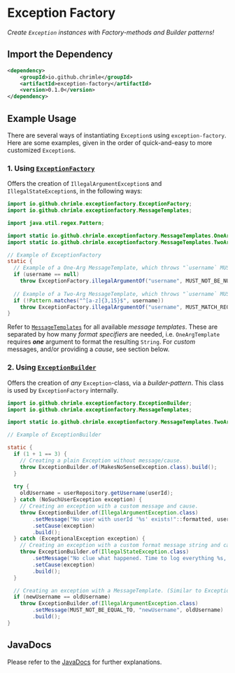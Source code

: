 # Exception Factory

*Create `Exception` instances with Factory-methods and Builder patterns!*

## Import the Dependency
```xml
<dependency>
    <groupId>io.github.chrimle</groupId>
    <artifactId>exception-factory</artifactId>
    <version>0.1.0</version>
</dependency>
```

## Example Usage

There are several ways of instantiating `Exception`s using `exception-factory`. Here are some examples, given in the order of quick-and-easy to more customized `Exception`s.

### 1. Using [`ExceptionFactory`](src/main/java/io/github/chrimle/exceptionfactory/ExceptionFactory.java)
Offers the creation of `IllegalArgumentException`s and `IllegalStateException`s, in the following ways:

```java
import io.github.chrimle.exceptionfactory.ExceptionFactory;
import io.github.chrimle.exceptionfactory.MessageTemplates;

import java.util.regex.Pattern;

import static io.github.chrimle.exceptionfactory.MessageTemplates.OneArgTemplate.*;
import static io.github.chrimle.exceptionfactory.MessageTemplates.TwoArgTemplate.MUST_MATCH_REGEX;

// Example of ExceptionFactory
static {
  // Example of a One-Arg MessageTemplate, which throws "`username` MUST NOT be `null`".
  if (username == null)
    throw ExceptionFactory.illegalArgumentOf("username", MUST_NOT_BE_NULL);
  
  // Example of a Two-Arg MessageTemplate, which throws "`username` MUST match the RegEx `^[a-z]{3,15}$`".
  if (!Pattern.matches("^[a-z]{3,15}$", username))
    throw ExceptionFactory.illegalArgumentOf("username", MUST_MATCH_REGEX, "^[a-z]{3,15}$");
}
```
Refer to [`MessageTemplates`](src/main/java/io/github/chrimle/exceptionfactory/MessageTemplates.java) for all available *message templates*.
These are separated by how many *format specifiers* are needed, i.e. `OneArgTemplate` requires ***one*** argument to format the resulting `String`.
For *custom* messages, and/or providing a *cause*, see section below.


### 2. Using [`ExceptionBuilder`](src/main/java/io/github/chrimle/exceptionfactory/ExceptionBuilder.java)
Offers the creation of *any* `Exception`-class, via a *builder-pattern*. This class is used by `ExceptionFactory` internally.

```java
import io.github.chrimle.exceptionfactory.ExceptionBuilder;
import io.github.chrimle.exceptionfactory.MessageTemplates;

import static io.github.chrimle.exceptionfactory.MessageTemplates.TwoArgTemplate.*;

// Example of ExceptionBuilder

static {
  if (1 + 1 == 3) {
    // Creating a plain Exception without message/cause.
    throw ExceptionBuilder.of(MakesNoSenseException.class).build();
  }
  
  try {
    oldUsername = userRepository.getUsername(userId);
  } catch (NoSuchUserException exception) {
    // Creating an exception with a custom message and cause.
    throw ExceptionBuilder.of(IllegalArgumentException.class)
        .setMessage("No user with userId '%s' exists!"::formatted, userId)
        .setCause(exception)
        .build();
  } catch (ExceptionalException exception) {
    // Creating an exception with a custom format message string and cause.
    throw ExceptionBuilder.of(IllegalStateException.class)
        .setMessage("No clue what happened. Time to log everything %s, %s, %s, %s, %s", userId, newUsername, newLanguage, newDescription)
        .setCause(exception)
        .build();
  }

  // Creating an exception with a MessageTemplate. (Similar to ExceptionFactory)
  if (newUsername == oldUsername)
    throw ExceptionBuilder.of(IllegalArgumentException.class)
        .setMessage(MUST_NOT_BE_EQUAL_TO, "newUsername", oldUsername)
        .build();
}
```

## JavaDocs
Please refer to the [JavaDocs](https://javadoc.io/doc/io.github.chrimle/exception-factory/latest/index.html) for further explanations.

